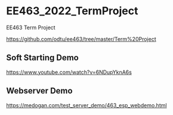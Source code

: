 # EE463_2022_TermProject
 EE463 Term Project
 
 https://github.com/odtu/ee463/tree/master/Term%20Project

 ## Soft Starting Demo
 https://www.youtube.com/watch?v=6NDupYknA6s

 ## Webserver Demo
 https://medogan.com/test_server_demo/463_esp_webdemo.html